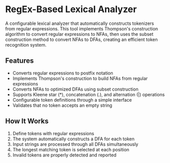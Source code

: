 # RegEx-Based Lexical Analyzer

A configurable lexical analyzer that automatically constructs tokenizers from regular expressions. This tool implements Thompson's construction algorithm to convert regular expressions to NFAs, then uses the subset construction method to convert NFAs to DFAs, creating an efficient token recognition system.

## Features

- Converts regular expressions to postfix notation
- Implements Thompson's construction to build NFAs from regular expressions
- Converts NFAs to optimized DFAs using subset construction
- Supports Kleene star (*), concatenation (.), and alternation (|) operations
- Configurable token definitions through a simple interface
- Validates that no token accepts an empty string

## How It Works

1. Define tokens with regular expressions
2. The system automatically constructs a DFA for each token
3. Input strings are processed through all DFAs simultaneously
4. The longest matching token is selected at each position
5. Invalid tokens are properly detected and reported
